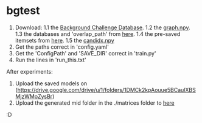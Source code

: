 # bgtest

1. Download:
  1.1 the [Background Challenge Database](https://www.dropbox.com/s/0vv2qsc4ywb4z5v/original.tar.gz?dl=0).
  1.2 the [graph.npy](https://drive.google.com/drive/u/0/folders/1pM8Er3xVfHL1fl5e2KOMwd8CLtqdhaeQ).
  1.3 the databases and 'overlap_path' from [here](https://drive.google.com/drive/u/0/folders/1Qyh0_kOOq-lvXSOHt5i8q-yTwP5A6csI).
  1.4 the pre-saved itemsets from [here](https://drive.google.com/drive/u/0/folders/1GHmzBLKQTDDYESn24K5oVoqZePJOgRPa).
  1.5 the [candidx.npy](https://drive.google.com/drive/u/0/folders/1pM8Er3xVfHL1fl5e2KOMwd8CLtqdhaeQ)
2. Get the paths correct in 'config.yaml'
3. Get the 'ConfigPath' and 'SAVE_DIR' correct in 'train.py'
4. Run the lines in 'run_this.txt'

After experiments:
1. Upload the saved models on (https://drive.google.com/drive/u/1/folders/1DMCk2kpAouue5BCaulXBSMjzWMoZysBr)
2. Upload the generated mid folder in the ./matrices folder to [here](https://drive.google.com/drive/u/1/folders/1lYDKwdF3UiyCa89v57WwRQtSvut0ByFn)

:D
